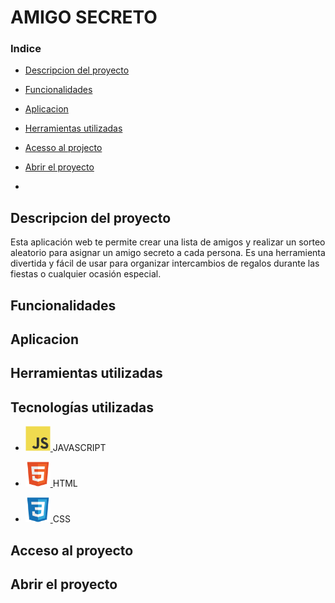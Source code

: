 <h1> AMIGO SECRETO </h1>

### Indice

- [Descripcion del proyecto](#descripcion-del-proyecto)

- [Funcionalidades](#funcionalidades)

- [Aplicacion](#aplicacion)

- [Herramientas utilizadas](#herramientas-utilizadas)

- [Acesso al projecto](#acceso-al-proyecto)

- [Abrir el proyecto](#abrir-el-proyecto)

- [](#)


## Descripcion del proyecto

Esta aplicación web te permite crear una lista de amigos y realizar un sorteo aleatorio para asignar un amigo secreto a cada persona. Es una herramienta divertida y fácil de usar para organizar intercambios de regalos durante las fiestas o cualquier ocasión especial.


## Funcionalidades 


## Aplicacion

## Herramientas utilizadas


## Tecnologías utilizadas

*   <a href="https://developer.mozilla.org/es/docs/Web/JavaScript" target="_blank"> <img src="https://raw.githubusercontent.com/devicons/devicon/master/icons/javascript/javascript-original.svg" alt="javascript" width="40" height="40"/> </a> JAVASCRIPT

*   <a href="https://developer.mozilla.org/es/docs/Web/HTML" target="_blank"> <img src="https://raw.githubusercontent.com/devicons/devicon/master/icons/html5/html5-original.svg" alt="html5" width="40" height="40"/> </a> HTML

*   <a href="https://developer.mozilla.org/es/docs/Web/CSS" target="_blank"> <img src="https://raw.githubusercontent.com/devicons/devicon/master/icons/css3/css3-original.svg" alt="css3" width="40" height="40"/> </a>CSS


## Acceso al proyecto


## Abrir el proyecto



